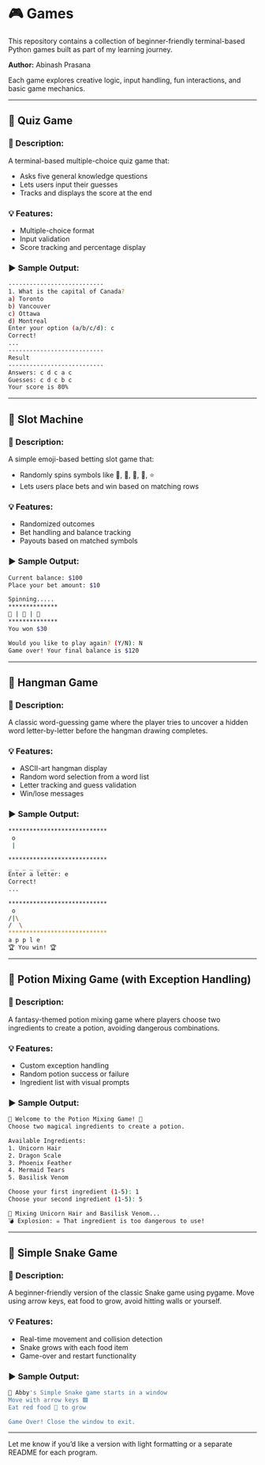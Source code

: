 
# 🎮 Games

This repository contains a collection of beginner-friendly terminal-based Python games built as part of my learning journey.

**Author:** Abinash Prasana

Each game explores creative logic, input handling, fun interactions, and basic game mechanics.

---

## 🧠 Quiz Game

### 📌 Description:
A terminal-based multiple-choice quiz game that:
- Asks five general knowledge questions
- Lets users input their guesses
- Tracks and displays the score at the end

### 💡 Features:
- Multiple-choice format  
- Input validation  
- Score tracking and percentage display  

### ▶️ Sample Output:
```bash
---------------------------
1. What is the capital of Canada?
a) Toronto
b) Vancouver
c) Ottawa
d) Montreal
Enter your option (a/b/c/d): c
Correct!
...
---------------------------
Result
---------------------------
Answers: c d c a c
Guesses: c d c b c
Your score is 80%
```

---

## 🎰 Slot Machine

### 📌 Description:
A simple emoji-based betting slot game that:
- Randomly spins symbols like 🍒, 🍉, 🍋, 🔔, ⭐  
- Lets users place bets and win based on matching rows  

### 💡 Features:
- Randomized outcomes  
- Bet handling and balance tracking  
- Payouts based on matched symbols  

### ▶️ Sample Output:
```bash
Current balance: $100
Place your bet amount: $10

Spinning.....
**************
🍒 | 🍒 | 🍒
**************
You won $30

Would you like to play again? (Y/N): N
Game over! Your final balance is $120
```

---

## 🎯 Hangman Game

### 📌 Description:
A classic word-guessing game where the player tries to uncover a hidden word letter-by-letter before the hangman drawing completes.

### 💡 Features:
- ASCII-art hangman display  
- Random word selection from a word list  
- Letter tracking and guess validation  
- Win/lose messages  

### ▶️ Sample Output:
```bash
****************************
 o
 | 

****************************
_ _ _ _ _ _ _ 
Enter a letter: e
Correct!
...

****************************
 o
/|\
/  \
****************************
a p p l e
🏆 You win! 🏆
```

---

## 🧪 Potion Mixing Game (with Exception Handling)

### 📌 Description:
A fantasy-themed potion mixing game where players choose two ingredients to create a potion, avoiding dangerous combinations.

### 💡 Features:
- Custom exception handling  
- Random potion success or failure  
- Ingredient list with visual prompts  

### ▶️ Sample Output:
```bash
🔮 Welcome to the Potion Mixing Game! 🔮
Choose two magical ingredients to create a potion.

Available Ingredients:
1. Unicorn Hair
2. Dragon Scale
3. Phoenix Feather
4. Mermaid Tears
5. Basilisk Venom

Choose your first ingredient (1-5): 1
Choose your second ingredient (1-5): 5

🧪 Mixing Unicorn Hair and Basilisk Venom...
💣 Explosion: ☠ That ingredient is too dangerous to use!
```

---

## 🐍 Simple Snake Game

### 📌 Description:
A beginner-friendly version of the classic Snake game using pygame. Move using arrow keys, eat food to grow, avoid hitting walls or yourself.

### 💡 Features:
- Real-time movement and collision detection  
- Snake grows with each food item  
- Game-over and restart functionality  

### ▶️ Sample Output:
```bash
🐍 Abby's Simple Snake game starts in a window
Move with arrow keys 🟩
Eat red food 🍎 to grow

Game Over! Close the window to exit.
```

---

Let me know if you’d like a version with light formatting or a separate README for each program.

